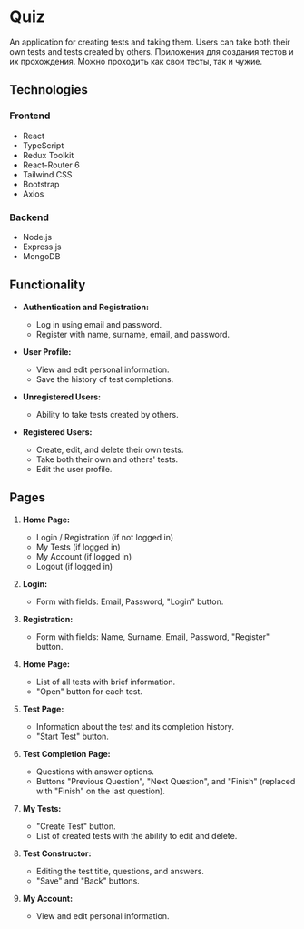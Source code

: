 # Quiz

An application for creating tests and taking them. Users can take both their own tests and tests created by others.
Приложения для создания тестов и их прохождения. Можно проходить как свои тесты, так и чужие.
## Technologies

### Frontend
- React
- TypeScript
- Redux Toolkit
- React-Router 6
- Tailwind CSS
- Bootstrap
- Axios

### Backend
- Node.js
- Express.js
- MongoDB

## Functionality

- **Authentication and Registration:**
  - Log in using email and password.
  - Register with name, surname, email, and password.

- **User Profile:**
  - View and edit personal information.
  - Save the history of test completions.

- **Unregistered Users:**
  - Ability to take tests created by others.

- **Registered Users:**
  - Create, edit, and delete their own tests.
  - Take both their own and others' tests.
  - Edit the user profile.

## Pages

1. **Home Page:**
   - Login / Registration (if not logged in)
   - My Tests (if logged in)
   - My Account (if logged in)
   - Logout (if logged in)

2. **Login:**
   - Form with fields: Email, Password, "Login" button.

3. **Registration:**
   - Form with fields: Name, Surname, Email, Password, "Register" button.

4. **Home Page:**
   - List of all tests with brief information.
   - "Open" button for each test.

5. **Test Page:**
   - Information about the test and its completion history.
   - "Start Test" button.

6. **Test Completion Page:**
   - Questions with answer options.
   - Buttons "Previous Question", "Next Question", and "Finish" (replaced with "Finish" on the last question).

7. **My Tests:**
   - "Create Test" button.
   - List of created tests with the ability to edit and delete.

8. **Test Constructor:**
   - Editing the test title, questions, and answers.
   - "Save" and "Back" buttons.

9. **My Account:**
   - View and edit personal information.


